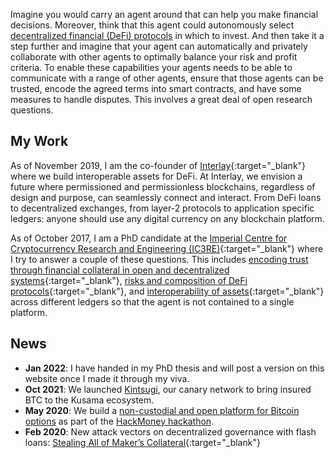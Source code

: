 

Imagine you would carry an agent around that can help you make financial decisions.
Moreover, think that this agent could autonomously select [decentralized financial (DeFi) protocols](https://defillama.com/) in which to invest. And then take it a step further and imagine that your agent can automatically and privately collaborate with other agents to optimally balance your risk and profit criteria. To enable these capabilities your agents needs to be able to communicate with a range of other agents, ensure that those agents can be trusted, encode the agreed terms into smart contracts, and have some measures to handle disputes. This involves a great deal of open research questions.

## My Work

As of November 2019, I am the co-founder of [Interlay](https://www.interlay.io/){:target="_blank"} where we build interoperable assets for DeFi. At Interlay, we envision a future where permissioned and permissionless blockchains, regardless of design and purpose, can seamlessly connect and interact. From DeFi loans to decentralized exchanges, from layer-2 protocols to application specific ledgers: anyone should use any digital currency on any blockchain platform.

As of October 2017, I am a PhD candidate at the [Imperial Centre for Cryptocurrency Research and Engineering (IC3RE)](http://www.imperial.ac.uk/cryptocurrency/){:target="_blank"} where I try to answer a couple of these questions. This includes [encoding trust through financial collateral in open and decentralized systems](https://dl.acm.org/doi/10.1145/3319535.3354221){:target="_blank"}, [risks and composition of DeFi protocols](https://arxiv.org/abs/2002.08099){:target="_blank"}, and [interoperability of assets](https://eprint.iacr.org/2018/643){:target="_blank"} across different ledgers so that the agent is not contained to a single platform.

## News

- **Jan 2022**: I have handed in my PhD thesis and will post a version on this website once I made it through my viva.
- **Oct 2021**: We launched [Kintsugi](https://kintsugi.interlay.io/), our canary network to bring insured BTC to the Kusama ecosystem.
- **May 2020**: We build a [non-custodial and open platform for Bitcoin options](https://gitlab.com/interlay/xopts) as part of the [HackMoney hackathon](https://hackathon.money/).
- **Feb 2020**: New attack vectors on decentralized governance with flash loans: [Stealing All of Maker’s Collateral](https://medium.com/@dominik.harz/stealing-all-of-makers-collateral-f940970605b1){:target="_blank"}

